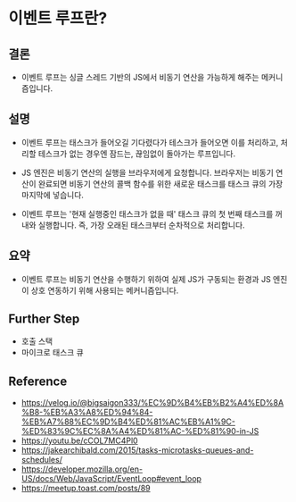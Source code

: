 # 이벤트 루프란?

## 결론

- 이벤트 루프는 싱글 스레드 기반의 JS에서 비동기 연산을 가능하게 해주는 메커니즘입니다.

## 설명

- 이벤트 루프는 태스크가 들어오길 기다렸다가 테스크가 들어오면 이를 처리하고, 처리할 테스크가 없는 경우엔 잠드는, 끊임없이 돌아가는 루프입니다.

- JS 엔진은 비동기 연산의 실행을 브라우저에게 요청합니다. 브라우저는 비동기 연산이 완료되면 비동기 연산의 콜백 함수를 위한 새로운 태스크를 태스크 큐의 가장 마지막에 넣습니다.

- 이벤트 루프는 '현재 실행중인 태스크가 없을 때' 태스크 큐의 첫 번째 태스크를 꺼내와 실행합니다.
  즉, 가장 오래된 태스크부터 순차적으로 처리합니다.

## 요약

- 이벤트 루프는 비동기 연산을 수행하기 위하여 실제 JS가 구동되는 환경과 JS 엔진이 상호 연동하기 위해 사용되는 메커니즘입니다.

## Further Step

- 호출 스택
- 마이크로 태스크 큐

## Reference

- https://velog.io/@bigsaigon333/%EC%9D%B4%EB%B2%A4%ED%8A%B8-%EB%A3%A8%ED%94%84-%EB%A7%88%EC%9D%B4%ED%81%AC%EB%A1%9C-%ED%83%9C%EC%8A%A4%ED%81%AC-%ED%81%90-in-JS
- https://youtu.be/cCOL7MC4Pl0
- https://jakearchibald.com/2015/tasks-microtasks-queues-and-schedules/
- https://developer.mozilla.org/en-US/docs/Web/JavaScript/EventLoop#event_loop
- https://meetup.toast.com/posts/89
